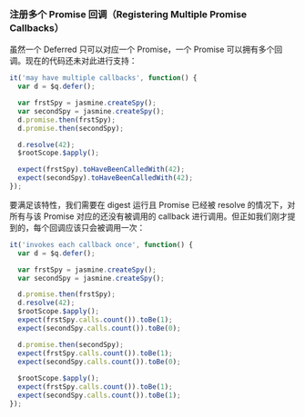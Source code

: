 ### 注册多个 Promise 回调（Registering Multiple Promise Callbacks）

虽然一个 Deferred 只可以对应一个 Promise，一个 Promise 可以拥有多个回调。现在的代码还未对此进行支持：

```js
it('may have multiple callbacks', function() {
  var d = $q.defer();

  var frstSpy = jasmine.createSpy();
  var secondSpy = jasmine.createSpy();
  d.promise.then(frstSpy);
  d.promise.then(secondSpy);

  d.resolve(42);
  $rootScope.$apply();

  expect(frstSpy).toHaveBeenCalledWith(42);
  expect(secondSpy).toHaveBeenCalledWith(42);
});
```

要满足该特性，我们需要在 digest 运行且 Promise 已经被 resolve 的情况下，对所有与该 Promise 对应的还没有被调用的 callback 进行调用。但正如我们刚才提到的，每个回调应该只会被调用一次：

```js
it('invokes each callback once', function() {
  var d = $q.defer();

  var frstSpy = jasmine.createSpy();
  var secondSpy = jasmine.createSpy();

  d.promise.then(frstSpy);
  d.resolve(42);
  $rootScope.$apply();
  expect(frstSpy.calls.count()).toBe(1);
  expect(secondSpy.calls.count()).toBe(0);

  d.promise.then(secondSpy);
  expect(frstSpy.calls.count()).toBe(1);
  expect(secondSpy.calls.count()).toBe(0);
  
  $rootScope.$apply();
  expect(frstSpy.calls.count()).toBe(1);
  expect(secondSpy.calls.count()).toBe(1);
});
```




